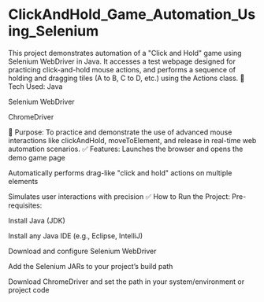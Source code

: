 # ClickAndHold_Game_Automation_Using_Selenium
This project demonstrates automation of a "Click and Hold" game using Selenium WebDriver in Java. It accesses a test webpage designed for practicing click-and-hold mouse actions, and performs 
a sequence of holding and dragging tiles (A to B, C to D, etc.) using the Actions class.
🔧 Tech Used:
Java

Selenium WebDriver

ChromeDriver

🎯 Purpose:
To practice and demonstrate the use of advanced mouse interactions like clickAndHold, moveToElement, and release in real-time web automation scenarios.
✅ Features:
Launches the browser and opens the demo game page

Automatically performs drag-like "click and hold" actions on multiple elements

Simulates user interactions with precision
✅ How to Run the Project:
Pre-requisites:

Install Java (JDK)

Install any Java IDE (e.g., Eclipse, IntelliJ)

Download and configure Selenium WebDriver

Add the Selenium JARs to your project’s build path

Download ChromeDriver and set the path in your system/environment or project code

